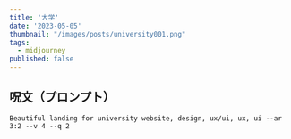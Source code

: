 ```yaml
---
title: '大学'
date: '2023-05-05'
thumbnail: "/images/posts/university001.png"
tags:
  - midjourney
published: false
---
```


## 呪文（プロンプト）
```
Beautiful landing for university website, design, ux/ui, ux, ui --ar 3:2 --v 4 --q 2
```